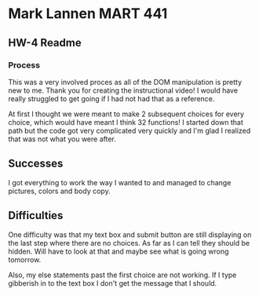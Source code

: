 # Mark Lannen MART 441
## HW-4 Readme
### Process

This was a very involved proces as all of the DOM manipulation is pretty new to me. Thank you 
for creating the instructional video! I would have really struggled to get going if I had not
had that as a reference.

At first I thought we were meant to make 2 subsequent choices for every choice, which would have meant I think 32 functions! I started down that path but the code got very complicated very quickly and I'm glad I realized that was not what you were after.

## Successes

I got everything to work the way I wanted to and managed to change pictures, colors and body copy. 

## Difficulties

One difficulty was that my text box and submit button are still displaying on the last step where there are no choices. As far as I can tell they should be hidden. Will have to look at that and maybe see what is going wrong tomorrow.

Also, my else statements past the first choice are not working. If I type gibberish in to the text box I don't get the message that I should. 

